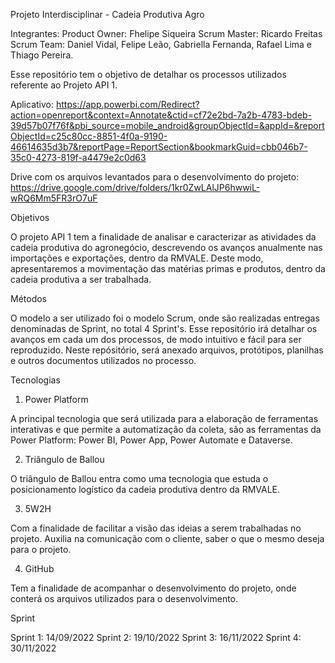 Projeto Interdisciplinar - Cadeia Produtiva Agro


Integrantes: 
Product Owner: Fhelipe Siqueira
Scrum Master: Ricardo Freitas
Scrum Team: Daniel Vidal, Felipe Leão, Gabriella Fernanda, Rafael Lima e Thiago Pereira.


Esse repositório tem o objetivo de detalhar os processos utilizados referente ao Projeto API 1.

Aplicativo:
https://app.powerbi.com/Redirect?action=openreport&context=Annotate&ctid=cf72e2bd-7a2b-4783-bdeb-39d57b07f76f&pbi_source=mobile_android&groupObjectId=&appId=&reportObjectId=c25c80cc-8851-4f0a-9190-46614635d3b7&reportPage=ReportSection&bookmarkGuid=cbb046b7-35c0-4273-819f-a4479e2c0d63

Drive com os arquivos levantados para o desenvolvimento do projeto:
https://drive.google.com/drive/folders/1kr0ZwLAlJP6hwwiL-wRQ6Mm5FR3rO7uF


Objetivos

O projeto API 1 tem a finalidade de analisar e caracterizar as atividades da cadeia produtiva do agronegócio, descrevendo os avanços anualmente nas importações e exportações, dentro da RMVALE. Deste modo, apresentaremos a movimentação das matérias primas e produtos, dentro da cadeia produtiva a ser trabalhada.


Métodos

O modelo a ser utilizado foi o modelo Scrum, onde são realizadas entregas denominadas de Sprint, no total 4 Sprint's. Esse repositório irá detalhar os avanços em cada um dos processos, de modo intuitivo e fácil para ser reproduzido. Neste repósitório, será anexado arquivos, protótipos, planilhas e outros documentos utilizados no processo.


Tecnologias

1. Power Platform

A principal tecnologia que será utilizada para a elaboração de ferramentas interativas e que permite a automatização da coleta, são as ferramentas da Power Platform: Power BI, Power App, Power Automate e Dataverse.

2. Triângulo de Ballou

O triângulo de Ballou entra como uma tecnologia que estuda o posicionamento logístico da cadeia produtiva dentro da RMVALE.

3. 5W2H

Com a finalidade de facilitar a visão das ideias a serem trabalhadas no projeto. Auxilia na comunicação com o cliente, saber o que o mesmo deseja para o projeto.

4. GitHub

Tem a finalidade de acompanhar o desenvolvimento do projeto, onde conterá os arquivos utilizados para o desenvolvimento.


Sprint

Sprint 1: 14/09/2022
Sprint 2: 19/10/2022
Sprint 3: 16/11/2022
Sprint 4: 30/11/2022





